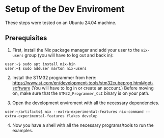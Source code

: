 # Setup of the Dev Enviroment

These steps were tested on an Ubuntu 24.04 machine.

## Prerequisites

1. First, install the Nix package manager and add your user to the `nix-users` group (you will have to log out and back in):
```shell
user:~$ sudo apt install nix-bin
user:~$ sudo adduser marton nix-users
```
2. Install the STM32 programmer from here: https://www.st.com/en/development-tools/stm32cubeprog.html#get-software (You will have to log in or create an account.)
Before moving on, make sure that the `STM32_Programmer_CLI` binary is on your path.

3. Open the development enviroment with all the necessary dependencies.

```shell
user:~/artifacts$ nix --extra-experimental-features nix-command --extra-experimental-features flakes develop
```
4. Now you have a shell with all the necessary programs/tools to run the examples. 
